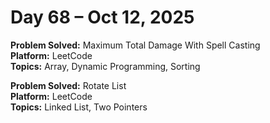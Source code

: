 # Day 68 – Oct 12, 2025

**Problem Solved:** Maximum Total Damage With Spell Casting               
**Platform:** LeetCode                       
**Topics:** Array, Dynamic Programming, Sorting

**Problem Solved:** Rotate List                             
**Platform:** LeetCode                       
**Topics:** Linked List, Two Pointers